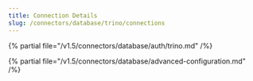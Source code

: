 ```yaml
---
title: Connection Details
slug: /connectors/database/trino/connections
---
```


{% partial file="/v1.5/connectors/database/auth/trino.md" /%}

{% partial file="/v1.5/connectors/database/advanced-configuration.md" /%}